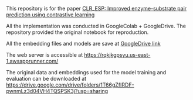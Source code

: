 
This repository is for the paper [CLR_ESP: Improved enzyme-substrate pair prediction  using contrastive learning](https://www.biorxiv.org/content/10.1101/2024.08.13.607829v1)

All the implementation was conducted in GoogleColab + GoogleDrive. The repository provided the original notebook for reproduction. 


All the embedding files and models are save at [GoogleDrive link](https://drive.google.com/drive/folders/1op-L1iG55gGDhSCCXT9z62c9kJhoQ769?usp=drive_link)


The web server is accessible at https://rqkjkgpsyu.us-east-1.awsapprunner.com/

The original data and embeddings used for the model training and evaluation can be downloaded at https://drive.google.com/drive/folders/1T66gZfIRDF-pwnmLz3d04VH4TQSPSK3j?usp=sharing
